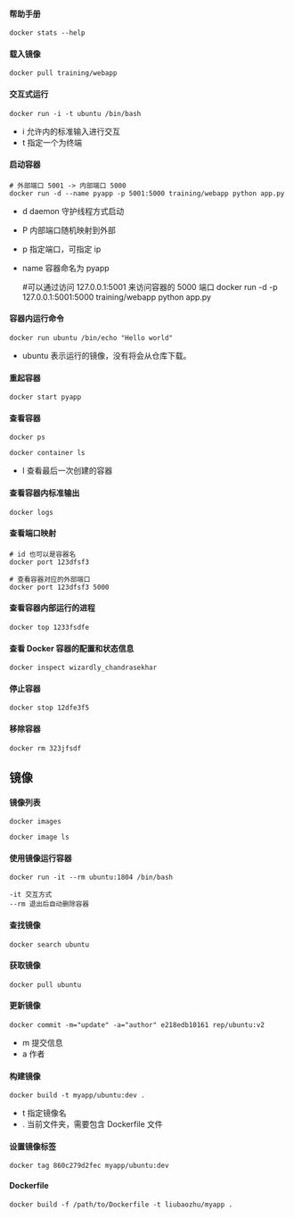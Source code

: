#### 帮助手册

    docker stats --help

#### 载入镜像 

    docker pull training/webapp 

#### 交互式运行

    docker run -i -t ubuntu /bin/bash

- i 允许内的标准输入进行交互
- t 指定一个为终端

#### 启动容器

    # 外部端口 5001 -> 内部端口 5000
    docker run -d --name pyapp -p 5001:5000 training/webapp python app.py

- d daemon 守护线程方式启动 
- P 内部端口随机映射到外部
- p 指定端口，可指定 ip
- name 容器命名为 pyapp

    #可以通过访问 127.0.0.1:5001 来访问容器的 5000 端口
    docker run -d -p 127.0.0.1:5001:5000 training/webapp python app.py


#### 容器内运行命令

    docker run ubuntu /bin/echo "Hello world"

- ubuntu 表示运行的镜像，没有将会从仓库下载。

#### 重起容器

    docker start pyapp

#### 查看容器

    docker ps

    docker container ls

- l 查看最后一次创建的容器

#### 查看容器内标准输出

    docker logs

#### 查看端口映射
    # id 也可以是容器名
    docker port 123dfsf3 

    # 查看容器对应的外部端口
    docker port 123dfsf3 5000

#### 查看容器内部运行的进程

    docker top 1233fsdfe

#### 查看 Docker 容器的配置和状态信息

    docker inspect wizardly_chandrasekhar

#### 停止容器

    docker stop 12dfe3f5 

#### 移除容器

    docker rm 323jfsdf

## 镜像

#### 镜像列表

    docker images

    docker image ls

#### 使用镜像运行容器

    docker run -it --rm ubuntu:1804 /bin/bash

    -it 交互方式
    --rm 退出后自动删除容器

#### 查找镜像

    docker search ubuntu

#### 获取镜像

    docker pull ubuntu

#### 更新镜像

    docker commit -m="update" -a="author" e218edb10161 rep/ubuntu:v2

- m 提交信息
- a 作者

#### 构建镜像

    docker build -t myapp/ubuntu:dev .

- t 指定镜像名
- . 当前文件夹，需要包含 Dockerfile 文件

#### 设置镜像标签

    docker tag 860c279d2fec myapp/ubuntu:dev

#### Dockerfile

    docker build -f /path/to/Dockerfile -t liubaozhu/myapp .

